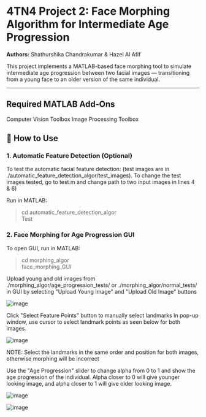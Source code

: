 # 4TN4 Project 2: Face Morphing Algorithm for Intermediate Age Progression  
**Authors:** Shathurshika Chandrakumar & Hazel Al Afif  

This project implements a MATLAB-based face morphing tool to simulate intermediate age progression between two facial images — transitioning from a young face to an older version of the same individual.

---
## Required MATLAB Add-Ons 
Computer Vision Toolbox
Image Processing Toolbox

## 🔧 How to Use

### 1. Automatic Feature Detection (Optional)

To test the automatic facial feature detection:
(test images are in ./automatic_feature_detection_algor/test_images). 
To change the test images tested, go to test.m and change path to two input images in lines 4 & 6)

Run in MATLAB: 
> cd automatic_feature_detection_algor\
> Test

### 2. Face Morphing for Age Progression GUI

To open GUI, run in MATLAB: 
> cd morphing_algor\
> face_morphing_GUI

Upload young and old images from ./morphing_algor/age_progression_tests/ or ./morphing_algor/normal_tests/ in GUI by selecting "Upload Young Image" and "Upload Old Image" buttons

![image](https://github.com/user-attachments/assets/555c1b12-58f1-4243-8581-ad63379a1575)

Click "Select Feature Points" button to manually select landmarks
In pop-up window, use cursor to select landmark points as seen below for both images. 

![image](https://github.com/user-attachments/assets/c279dae9-87e1-4aee-a2e5-5107ca452923)

NOTE: Select the landmarks in the same order and position for both images, otherwise morphing will be incorrect

Use the "Age Progression" slider to change alpha from 0 to 1 and show the age progression of the individual. Alpha closer to 0 will give younger looking image, and alpha closer to 1 will give older looking image. 

![image](https://github.com/user-attachments/assets/97953a49-c89e-410d-918e-f448cc84dc00)

![image](https://github.com/user-attachments/assets/8f7e1ac1-963a-40c8-8a38-a8037b886e1e)




